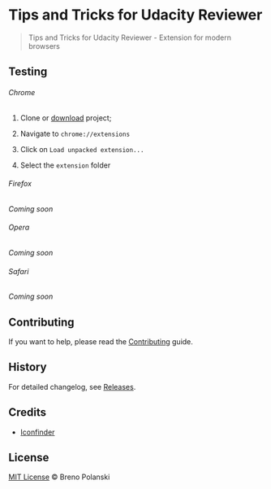 # Tips and Tricks for Udacity Reviewer

> Tips and Tricks for Udacity Reviewer - Extension for modern browsers

## Testing

###### Chrome

1. Clone or [download](https://github.com/brenopolanski/tips-tricks-for-udacity-reviewer/archive/master.zip) project;

2. Navigate to `chrome://extensions`

3. Click on `Load unpacked extension...`

4. Select the `extension` folder

###### Firefox

*Coming soon*

###### Opera

*Coming soon*

###### Safari

*Coming soon*

## Contributing

If you want to help, please read the [Contributing](https://github.com/brenopolanski/tips-tricks-for-udacity-reviewer/blob/master/CONTRIBUTING.md) guide.

## History

For detailed changelog, see [Releases](https://github.com/brenopolanski/tips-tricks-for-udacity-reviewer/releases).

## Credits

* [Iconfinder](https://www.iconfinder.com/icons/7110/fedora_hat_red_icon)

## License

[MIT License](http://brenopolanski.mit-license.org/) © Breno Polanski
